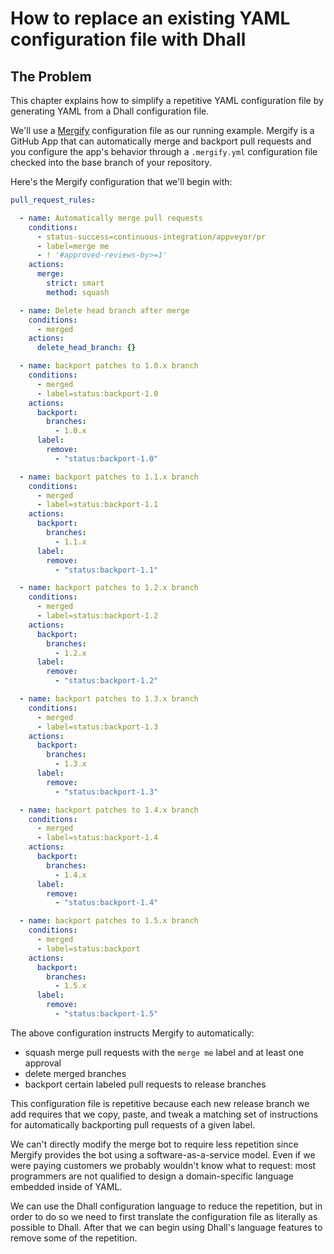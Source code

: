 # How to replace an existing YAML configuration file with Dhall

## The Problem

This chapter explains how to simplify a repetitive YAML configuration file by
generating YAML from a Dhall configuration file.

We'll use a [Mergify](https://mergify.io/) configuration file as our running
example.  Mergify is a GitHub App that can automatically merge and backport
pull requests and you configure the app's behavior through a `.mergify.yml`
configuration file checked into the base branch of your repository.

Here's the Mergify configuration that we'll begin with:

```yaml
pull_request_rules:

  - name: Automatically merge pull requests
    conditions:
      - status-success=continuous-integration/appveyor/pr
      - label=merge me
      - ! '#approved-reviews-by>=1'
    actions:
      merge:
        strict: smart
        method: squash

  - name: Delete head branch after merge
    conditions:
      - merged
    actions:
      delete_head_branch: {}

  - name: backport patches to 1.0.x branch
    conditions:
      - merged
      - label=status:backport-1.0
    actions:
      backport:
        branches:
          - 1.0.x
      label:
        remove:
          - "status:backport-1.0"

  - name: backport patches to 1.1.x branch
    conditions:
      - merged
      - label=status:backport-1.1
    actions:
      backport:
        branches:
          - 1.1.x
      label:
        remove:
          - "status:backport-1.1"

  - name: backport patches to 1.2.x branch
    conditions:
      - merged
      - label=status:backport-1.2
    actions:
      backport:
        branches:
          - 1.2.x
      label:
        remove:
          - "status:backport-1.2"

  - name: backport patches to 1.3.x branch
    conditions:
      - merged
      - label=status:backport-1.3
    actions:
      backport:
        branches:
          - 1.3.x
      label:
        remove:
          - "status:backport-1.3"

  - name: backport patches to 1.4.x branch
    conditions:
      - merged
      - label=status:backport-1.4
    actions:
      backport:
        branches:
          - 1.4.x
      label:
        remove:
          - "status:backport-1.4"

  - name: backport patches to 1.5.x branch
    conditions:
      - merged
      - label=status:backport
    actions:
      backport:
        branches:
          - 1.5.x
      label:
        remove:
          - "status:backport-1.5"
```

The above configuration instructs Mergify to automatically:

* squash merge pull requests with the `merge me` label and at least one approval
* delete merged branches
* backport certain labeled pull requests to release branches

This configuration file is repetitive because each new release branch we add
requires that we copy, paste, and tweak a matching set of instructions for
automatically backporting pull requests of a given label.

We can't directly modify the merge bot to require less repetition since Mergify
provides the bot using a software-as-a-service model.  Even if we were paying
customers we probably wouldn't know what to request: most programmers are not
qualified to design a domain-specific language embedded inside of YAML.

We can use the Dhall configuration language to reduce the repetition, but in
order to do so we need to first translate the configuration file as literally
as possible to Dhall.  After that we can begin using Dhall's language features
to remove some of the repetition.
